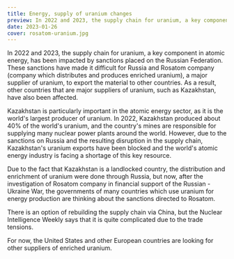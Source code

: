 ```yaml
---
title: Energy, supply of uranium changes
preview: In 2022 and 2023, the supply chain for uranium, a key component in atomic energy, has been impacted by sanctions placed on the Russian Federation. 
date: 2023-01-26
cover: rosatom-uranium.jpg
---
```

In 2022 and 2023, the supply chain for uranium, a key component in atomic energy, has been impacted by sanctions placed on the Russian Federation. These sanctions have made it difficult for Russia and Rosatom company (company which distributes and produces enriched uranium), a major supplier of uranium, to export the material to other countries. As a result, other countries that are major suppliers of uranium, such as Kazakhstan, have also been affected.

Kazakhstan is particularly important in the atomic energy sector, as it is the world's largest producer of uranium. In 2022, Kazakhstan produced about 40% of the world's uranium, and the country's mines are responsible for supplying many nuclear power plants around the world. However, due to the sanctions on Russia and the resulting disruption in the supply chain, Kazakhstan's uranium exports have been blocked and the world's atomic energy industry is facing a shortage of this key resource.

Due to the fact that Kazakhstan is a landlocked country, the distribution and enrichment of uranium were done through Russia, but now, after the investigation of Rosatom company in financial support of the Russian - Ukraine War, the governments of many countries which use uranium for energy production are thinking about the sanctions directed to Rosatom.

There is an option of rebuilding the supply chain via China, but the Nuclear Intelligence Weekly says that it is quite complicated due to the trade tensions. 

For now, the United States and other European countries are looking for other suppliers of enriched uranium.  